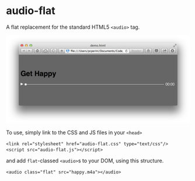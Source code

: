 audio-flat
==========

A flat replacement for the standard HTML5 `<audio>` tag.

![screenshot](https://raw.githubusercontent.com/OfficeHoursAM/audio-flat/master/screenshot.png)

To use, simply link to the CSS and JS files in your `<head>`

    <link rel="stylesheet" href="audio-flat.css" type="text/css"/>
    <script src="audio-flat.js"></script>

and add `flat`-classed `<audio>`s to your DOM, using this structure.

    <audio class="flat" src="happy.m4a"></audio>
